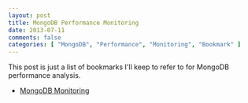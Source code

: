 ```yaml
---
layout: post
title: MongoDB Performance Monitoring
date: 2013-07-11
comments: false
categories: [ "MongoDB", "Performance", "Monitoring", "Bookmark" ]
---
```


This post is just a list of bookmarks I'll keep to refer to for MongoDB performance analysis.

* [MongoDB Monitoring](http://blog.serverdensity.com/mongodb-monitoring/)
